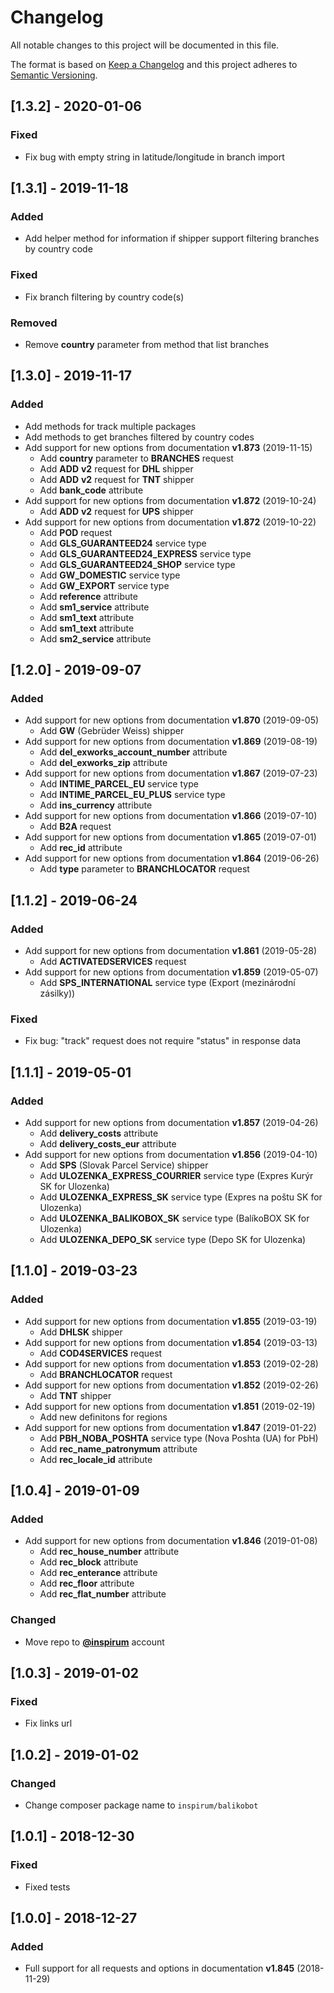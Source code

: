 # Changelog

All notable changes to this project will be documented in this file.

The format is based on [Keep a Changelog](http://keepachangelog.com/en/1.0.0/)
and this project adheres to [Semantic Versioning](http://semver.org/spec/v2.0.0.html).

## [1.3.2] - 2020-01-06
### Fixed
- Fix bug with empty string in latitude/longitude in branch import


## [1.3.1] - 2019-11-18
### Added
- Add helper method for information if shipper support filtering branches by country code
### Fixed
- Fix branch filtering by country code(s)
### Removed
- Remove **country** parameter from method that list branches


## [1.3.0] - 2019-11-17
### Added
- Add methods for track multiple packages
- Add methods to get branches filtered by country codes
- Add support for new options from documentation **v1.873** (2019-11-15)    
    - Add **country** parameter to **BRANCHES** request
    - Add **ADD** **v2** request for **DHL** shipper
    - Add **ADD** **v2** request for **TNT** shipper
    - Add **bank_code** attribute
- Add support for new options from documentation **v1.872** (2019-10-24)    
    - Add **ADD** **v2** request for **UPS** shipper
- Add support for new options from documentation **v1.872** (2019-10-22)    
    - Add **POD** request
    - Add **GLS_GUARANTEED24** service type
    - Add **GLS_GUARANTEED24_EXPRESS** service type
    - Add **GLS_GUARANTEED24_SHOP** service type
    - Add **GW_DOMESTIC** service type
    - Add **GW_EXPORT** service type
    - Add **reference** attribute
    - Add **sm1_service** attribute
    - Add **sm1_text** attribute
    - Add **sm1_text** attribute
    - Add **sm2_service** attribute


## [1.2.0] - 2019-09-07
### Added
- Add support for new options from documentation **v1.870** (2019-09-05)    
    - Add **GW** (Gebrüder Weiss) shipper
- Add support for new options from documentation **v1.869** (2019-08-19)    
    - Add **del_exworks_account_number** attribute
    - Add **del_exworks_zip** attribute
- Add support for new options from documentation **v1.867** (2019-07-23)    
    - Add **INTIME_PARCEL_EU** service type
    - Add **INTIME_PARCEL_EU_PLUS** service type
    - Add **ins_currency** attribute
- Add support for new options from documentation **v1.866** (2019-07-10)    
    - Add **B2A** request
- Add support for new options from documentation **v1.865** (2019-07-01)    
    - Add **rec_id** attribute
- Add support for new options from documentation **v1.864** (2019-06-26)
    - Add **type** parameter to **BRANCHLOCATOR** request


## [1.1.2] - 2019-06-24
### Added
- Add support for new options from documentation **v1.861** (2019-05-28)
    - Add **ACTIVATEDSERVICES** request
- Add support for new options from documentation **v1.859** (2019-05-07)
    - Add **SPS_INTERNATIONAL** service type (Export (mezinárodní zásilky))
### Fixed
- Fix bug: "track" request does not require "status" in response data

## [1.1.1] - 2019-05-01
### Added
- Add support for new options from documentation **v1.857** (2019-04-26)
    - Add **delivery_costs** attribute
    - Add **delivery_costs_eur** attribute
- Add support for new options from documentation **v1.856** (2019-04-10)
    - Add **SPS** (Slovak Parcel Service) shipper
    - Add **ULOZENKA_EXPRESS_COURRIER** service type (Expres Kurýr SK for Ulozenka)
    - Add **ULOZENKA_EXPRESS_SK** service type (Expres na poštu SK for Ulozenka)
    - Add **ULOZENKA_BALIKOBOX_SK** service type (BalíkoBOX SK for Ulozenka)
    - Add **ULOZENKA_DEPO_SK** service type (Depo SK for Ulozenka)


## [1.1.0] - 2019-03-23
### Added
- Add support for new options from documentation **v1.855** (2019-03-19)
    - Add **DHLSK** shipper
- Add support for new options from documentation **v1.854** (2019-03-13)
    - Add **COD4SERVICES** request
- Add support for new options from documentation **v1.853** (2019-02-28)
    - Add **BRANCHLOCATOR** request
- Add support for new options from documentation **v1.852** (2019-02-26)
    - Add **TNT** shipper
- Add support for new options from documentation **v1.851** (2019-02-19)
    - Add new definitons for regions
- Add support for new options from documentation **v1.847** (2019-01-22)
    - Add **PBH_NOBA_POSHTA** service type (Nova Poshta (UA) for PbH)
    - Add **rec_name_patronymum** attribute
    - Add **rec_locale_id** attribute


## [1.0.4] - 2019-01-09
### Added
- Add support for new options from documentation **v1.846** (2019-01-08)
    - Add **rec_house_number** attribute
    - Add **rec_block** attribute
    - Add **rec_enterance** attribute
    - Add **rec_floor** attribute
    - Add **rec_flat_number** attribute  
### Changed
- Move repo to [**@inspirum**](https://github.com/inspirum) account


## [1.0.3] - 2019-01-02
### Fixed
- Fix links url


## [1.0.2] - 2019-01-02
### Changed
- Change composer package name to `inspirum/balikobot`


## [1.0.1] - 2018-12-30
### Fixed
- Fixed tests


## [1.0.0] - 2018-12-27
### Added
- Full support for all requests and options in documentation **v1.845** (2018-11-29)
